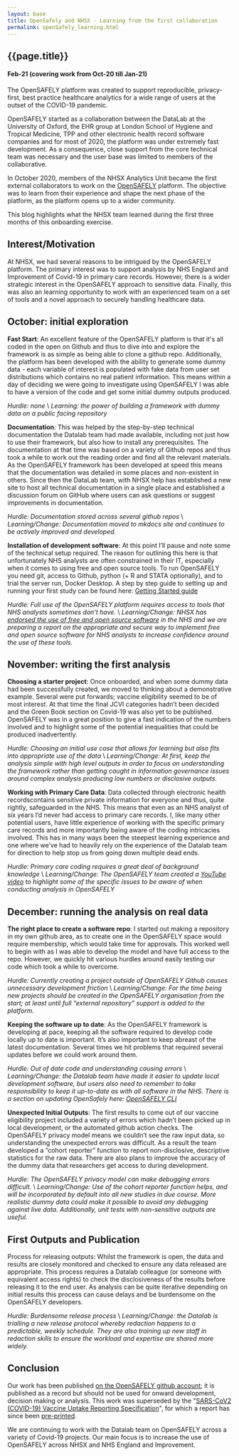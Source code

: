 ```yaml
---
layout: base
title: OpenSafely and NHSX - Learning from the first collaboration
permalink: openSafely_learning.html
---
```


<h2> {{page.title}} </h2>
<h4> Feb-21 (covering work from Oct-20 till Jan-21) </h4>

The OpenSAFELY platform was created to support reproducible, privacy-first, best practice healthcare analytics for a wide range of users at the outset of the COVID-19 pandemic.

OpenSAFELY started as a collaboration between the DataLab at the University of Oxford, the EHR group at London School of Hygiene and Tropical Medicine, TPP and other electronic health record software companies and for most of 2020, the platform was under extremely fast development. As a consequence, close support from the core technical team was necessary and the user base was limited to members of the collaborative.

In October 2020, members of the NHSX Analytics Unit became the first external collaborators to work on the [OpenSAFELY](https://opensafely.org/) platform.  The objective was to learn from their experience and shape the next phase of the platform, as the platform opens up to a wider community.

This blog highlights what the NHSX team learned during the first three months of this onboarding exercise. 

## Interest/Motivation

At NHSX, we had several reasons to be intrigued by the OpenSAFELY platform.  The primary interest was to support analysis by NHS England and Improvement of Covid-19 in primary care records.  However, there is a wider strategic interest in the OpenSAFELY approach to sensitive data.   Finally, this was also an learning opportunity to work with an experienced team on a set of tools and a novel approach to securely handling healthcare data.  

## October: initial exploration

**Fast Start**: An excellent feature of the OpenSAFELY platform is that it's all coded in the open on Github and thus to dive into and explore the framework is as simple as being able to clone a github repo.   Additionally, the platform has been developed with the ability to generate some dummy data - each variable of interest is populated with fake data from user set distributions which contains no real patient information.  This means within a day of deciding we were going to investigate using OpenSAFELY I was able to have a version of the code and get some initial dummy outputs produced.   

*Hurdle: none* \\
*Learning: the power of building a framework with dummy data on a public facing repository*

**Documentation**: This was helped by the step-by-step technical documentation the Datalab team had made available, including not just how to use their framework, but also how to install any prerequisites.  The documentation at that time was based on a variety of Github repos and thus took a while to work out the reading order and find all the relevant materials.  As the OpenSAFELY framework has been developed at speed this means that the documentation was detailed in some places and non-existent in others. Since then the DataLab team, with NHSX help has established a new site to host all technical documentation in a single place and established a discussion forum on GitHub where users can ask questions or suggest improvements in documentation.

*Hurdle: Documentation stored across several github repos* \\
*Learning/Change: Documentation moved to mkdocs site and continues to be actively improved and developed.*

**Installation of development software**: At this point I’ll pause and note some of the technical setup required.  The reason for outlining this here is that unfortunately NHS analysts are often constrained in their IT, especially when it comes to using free and open source tools.  To run OpenSAFELY you need git, access to Github, python (+ R and STATA optionally), and to trial the server run, Docker Desktop.  A step by step guide to setting up and running your first study can be found here: [Getting Started guide](https://docs.opensafely.org/getting-started/)

*Hurdle: Full use of the OpenSAFELY platform requires access to tools that NHS analysts sometimes don’t have.* \\
*Learning/Change: NHSX has [endorsed the use of free and open source software](https://www.nhsx.nhs.uk/blogs/data-saves-lives-building-and-skilling-nhs-analytics-community/) in the NHS and we are preparing a report on the appropriate and secure way to implement free and open source software for NHS analysts to increase confidence around the use of these tools.*

## November: writing the first analysis

**Choosing a starter project**: Once onboarded, and when some dummy data had been successfully created, we moved to thinking about a demonstrative example.   Several were put forwards; vaccine eligibility seemed to be of most interest.  At that time the final JCVI categories hadn’t been decided and the Green Book section on Covid-19 was also yet to be published.  OpenSAFELY was in a great position to give a fast indication of the numbers involved and to highlight some of the potential inequalities that could be produced inadvertently.

*Hurdle: Choosing an initial use case that allows for learning but also fits into appropriate use of the data* \\
*Learning/Change: At first, keep the analysis simple with high level outputs in order to focus on understanding the framework rather than getting caught in information governance issues around complex analysis producing low numbers or disclosive outputs.*

**Working with Primary Care Data**: Data collected through electronic health recordscontains sensitive private information for everyone and thus, quite rightly, safeguarded in the NHS.  This means that even as an NHS analyst of six years I’d never had access to primary care records.  I, like many other potential users, have little experience of working with the specific primary care records and more importantly being aware of the coding intricacies involved.   This has in many ways been the steepest learning experience and one where we’ve had to heavily rely on the experience of the Datalab team for direction to help stop us from going down multiple dead ends.   

*Hurdle: Primary care coding requires a great deal of background knowledge* \\
*Learning/Change: The OpenSAFELY team created a [YouTube video](https://youtu.be/NEwSQ5-dWSg) to highlight some of the specific issues to be aware of when conducting analysis in OpenSAFELY*


## December: running the analysis on real data

**The right place to create a software repo**: I started out making a repository in my own github area, as to create one in the OpenSAFELY space would require membership, which would take time for approvals.   This worked well to begin with as I was able to develop the model and have full access to the repo.  However, we quickly hit various hurdles around easily testing our code which took a while to overcome. 

*Hurdle: Currently creating a project outside of OpenSAFELY Github causes unnecessary development friction* \\
*Learning/Change: For the time being new projects should be created in the OpenSAFELY organisation from the start; at least until full “external repository” support is added to the platform.*

**Keeping the software up to date**: As the OpenSAFELY framework is developing at pace, keeping all the software required to develop code locally up to date is important.   It’s also important to keep abreast of the latest documentation.  Several times we hit problems that required several updates before we could work around them.

*Hurdle: Out of date code and understanding causing errors* \\
*Learning/Change: the Datalab team have made it easier to update local development software, but users also need to remember to take responsibility to keep it up-to-date as with all software in the NHS. There is a section on updating OpenSafely here: [OpenSAFELY CLI](https://docs.opensafely.org/en/latest/opensafely-cli/)*

**Unexpected Initial Outputs**: The first results to come out of our vaccine eligibility project included a variety of errors which hadn’t been picked up in local development, or the automated github action checks.  The OpenSAFELY privacy model means we couldn’t see the raw input data, so understanding the unexpected errors was difficult.  As a result the team developed a “cohort reporter” function to report non-disclosive, descriptive statistics for the raw data.  There are also plans to improve the accuracy of the dummy data that researchers get access to during development.

*Hurdle: The OpenSAFELY privacy model can make debugging errors difficult.* \\
*Learning/Change: Use of the cohort reporter function helps, and will be incorporated by default into all new studies in due course.  More realistic dummy data could make it possible to avoid any debugging against live data. Additionally, unit tests with non-sensitive outputs are useful.* 

## First Outputs and Publication

Process for releasing outputs: Whilst the framework is open, the data and results are closely monitored and checked to ensure any data released are appropriate.  This process requires a Datalab colleague (or someone with equivalent access rights) to check the disclosiveness of the results before releasing it to the end user.  As analysis can be quite iterative depending on initial results this process can cause delays and be burdensome on the OpenSAFELY developers.  

*Hurdle: Burdensome release process* \\
*Learning/Change: the Datalab is trialling a new release protocol whereby redaction happens to a predictable, weekly schedule.  They are also training up new staff in redaction skills to ensure the workload and expertise are shared more widely.*

## Conclusion

Our work has been published [on the OpenSAFELY github account](https://github.com/opensafely/OS_OC_v001-research);  it is published as a record but should not be used for onward development, decision making or analysis. This work was superseded by the "[SARS-CoV2 (COVID-19) Vaccine Uptake Reporting Specification](https://github.com/opensafely/primis-covid-vacc-uptake-spec)", for which a report has since been [pre-printed](https://doi.org/10.1101/2021.01.25.21250356).

We are continuing to work with the Datalab team on OpenSAFELY across a variety of Covid-19 projects. Our main focus is to increase the use of OpenSAFELY across NHSX and NHS England and Improvement.
